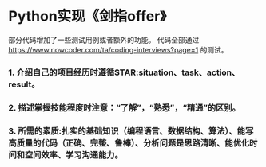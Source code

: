 # Python实现《剑指offer》
部分代码增加了一些测试用例或者额外的功能。
代码全部通过 https://www.nowcoder.com/ta/coding-interviews?page=1 的测试。

### 1. 介绍自己的项目经历时遵循STAR:situation、task、action、result。
### 2. 描述掌握技能程度时注意：“了解”，“熟悉”，“精通”的区别。
### 3. 所需的素质:扎实的基础知识（编程语言、数据结构、算法）、能写高质量的代码（正确、完整、鲁棒）、分析问题是思路清晰、能优化时间和空间效率、学习沟通能力。
